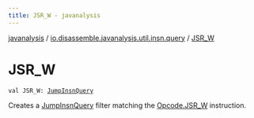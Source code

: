 ```yaml
---
title: JSR_W - javanalysis
---
```


[javanalysis](../index.html) / [io.disassemble.javanalysis.util.insn.query](index.html) / [JSR_W](./-j-s-r_-w.html)

# JSR_W

`val JSR_W: `[`JumpInsnQuery`](-jump-insn-query/index.html)

Creates a [JumpInsnQuery](-jump-insn-query/index.html) filter matching the [Opcode.JSR_W](#) instruction.

